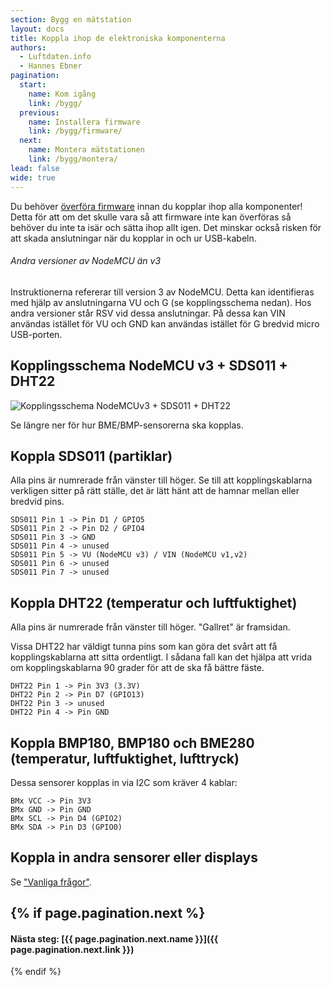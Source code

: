 ```yaml
---
section: Bygg en mätstation
layout: docs
title: Koppla ihop de elektroniska komponenterna
authors:
  - Luftdaten.info
  - Hannes Ebner
pagination:
  start:
    name: Kom igång
    link: /bygg/
  previous:
    name: Installera firmware
    link: /bygg/firmware/
  next:
    name: Montera mätstationen
    link: /bygg/montera/
lead: false
wide: true
---
```


Du behöver [överföra firmware](../firmware) innan du kopplar ihop alla komponenter! Detta för att om det skulle vara så att firmware inte kan överföras så behöver du inte ta isär och sätta ihop allt igen. Det minskar också risken för att skada anslutningar när du kopplar in och ur USB-kabeln.

<div class="note">
  <h6>Andra versioner av NodeMCU än v3</h6>
  <p>Instruktionerna refererar till version 3 av NodeMCU. Detta kan identifieras med hjälp av anslutningarna VU och G (se kopplingsschema nedan). Hos andra versioner står RSV vid dessa anslutningar. På dessa kan VIN användas istället för VU och GND kan användas istället för G bredvid micro USB-porten.</p>
</div>

## Kopplingsschema NodeMCU v3 + SDS011 + DHT22

![Kopplingsschema NodeMCUv3 + SDS011 + DHT22](../img/nodemcuv3_sds011_dht22.jpg)

Se längre ner för hur BME/BMP-sensorerna ska kopplas.

## Koppla SDS011 (partiklar)

Alla pins är numrerade från vänster till höger. Se till att kopplingskablarna verkligen sitter på rätt ställe, det är lätt hänt att de hamnar mellan eller bredvid pins.

```
SDS011 Pin 1 -> Pin D1 / GPIO5
SDS011 Pin 2 -> Pin D2 / GPIO4
SDS011 Pin 3 -> GND
SDS011 Pin 4 -> unused
SDS011 Pin 5 -> VU (NodeMCU v3) / VIN (NodeMCU v1,v2)
SDS011 Pin 6 -> unused
SDS011 Pin 7 -> unused
```

## Koppla DHT22 (temperatur och luftfuktighet)

Alla pins är numrerade från vänster till höger. "Gallret" är framsidan.

Vissa DHT22 har väldigt tunna pins som kan göra det svårt att få kopplingskablarna att sitta ordentligt. I sådana fall kan det hjälpa att vrida om kopplingskablarna 90 grader för att de ska få bättre fäste.

```
DHT22 Pin 1 -> Pin 3V3 (3.3V)
DHT22 Pin 2 -> Pin D7 (GPIO13)
DHT22 Pin 3 -> unused
DHT22 Pin 4 -> Pin GND
```

## Koppla BMP180, BMP180 och BME280 (temperatur, luftfuktighet, lufttryck)

Dessa sensorer kopplas in via I2C som kräver 4 kablar:

```
BMx VCC -> Pin 3V3
BMx GND -> Pin GND
BMx SCL -> Pin D4 (GPIO2)
BMx SDA -> Pin D3 (GPIO0)
```

## Koppla in andra sensorer eller displays

Se ["Vanliga frågor"](/faq).

{% if page.pagination.next %}
---
#### Nästa steg: [{{ page.pagination.next.name }}]({{ page.pagination.next.link }})
{% endif %}
